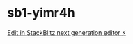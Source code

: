 # sb1-yimr4h

[Edit in StackBlitz next generation editor ⚡️](https://stackblitz.com/~/github.com/bewhyreal/sb1-yimr4h)